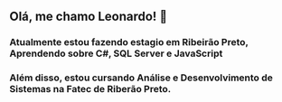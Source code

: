 ## Olá, me chamo Leonardo! 👋
### Atualmente estou fazendo estagio em Ribeirão Preto, Aprendendo sobre C#, SQL Server e JavaScript
### Além disso, estou cursando Análise e Desenvolvimento de Sistemas na Fatec de Riberão Preto.
### 
<!--
**LeonardoFernandesContrera/LeonardoFernandesContrera** is a ✨ _special_ ✨ repository because its `README.md` (this file) appears on your GitHub profile.

Here are some ideas to get you started:

- 🔭 I’m currently working on ...
- 🌱 I’m currently learning ...
- 👯 I’m looking to collaborate on ...
- 🤔 I’m looking for help with ...
- 💬 Ask me about ...
- 📫 How to reach me: ...
- 😄 Pronouns: ...
- ⚡ Fun fact: ...
-->
